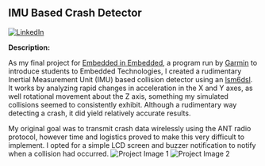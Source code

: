 ## IMU Based Crash Detector
[![LinkedIn](https://img.shields.io/badge/LinkedIn-Post-blue?style=flat&logo=linkedin)](https://www.linkedin.com/feed/update/urn:li:activity:7179530035710554113/)

**Description:**

As my final project for [Embedded in Embedded](https://embeddedinembedded.com/), a program run by [Garmin](https://www.garmin.com/en-CA/) to introduce students to Embedded Technologies, I created a rudimentary Inertial Measurement Unit (IMU) based collision detector using an [lsm6dsl](https://www.st.com/en/mems-and-sensors/lsm6dsl.html). It works by analyzing rapid changes in acceleration in the X and Y axes, as well rotational movement about the Z axis, something my simulated collisions seemed to consistently exhibit. Although a rudimentary way detecting a crash, it did yield relatively accurate results.

My original goal was to transmit crash data wirelessly using the ANT radio protocol, however time and logistics proved to make this very difficult to implement. I opted for a simple LCD screen and buzzer notification to notify when a collision had occurred.
![Project Image 1](https://media.licdn.com/dms/image/v2/D562DAQH1AgWKiFrWYQ/profile-treasury-image-shrink_1280_1280/profile-treasury-image-shrink_1280_1280/0/1711746828372?e=1729184400&v=beta&t=G5grtpdRYd8D_q4zTvyfdgLjZ_nvnoYZGu0NgYOxJ0U)
![Project Image 2](https://media.licdn.com/dms/image/v2/D562DAQFbCNFNn3N2sg/profile-treasury-image-shrink_800_800/profile-treasury-image-shrink_800_800/0/1711746756152?e=1729184400&v=beta&t=PXEyjNvS2ZaBeh0d6BgdZSYHZPyqhoMxuLfowG8-V9U)

